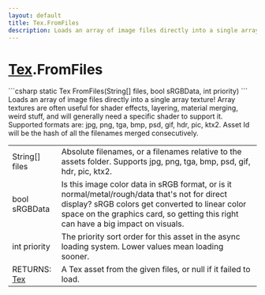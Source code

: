 ```yaml
---
layout: default
title: Tex.FromFiles
description: Loads an array of image files directly into a single array texture! Array textures are often useful for shader effects, layering, material merging, weird stuff, and will generally need a specific shader to support it. Supported formats are. jpg, png, tga, bmp, psd, gif, hdr, pic, ktx2. Asset Id will be the hash of all the filenames merged consecutively.
---
```

# [Tex]({{site.url}}/Pages/StereoKit/Tex.html).FromFiles

<div class='signature' markdown='1'>
```csharp
static Tex FromFiles(String[] files, bool sRGBData, int priority)
```
Loads an array of image files directly into a single
array texture! Array textures are often useful for shader
effects, layering, material merging, weird stuff, and will
generally need a specific shader to support it. Supported formats
are: jpg, png, tga, bmp, psd, gif, hdr, pic, ktx2. Asset Id will be
the hash of all the filenames merged consecutively.
</div>

|  |  |
|--|--|
|String[] files|Absolute filenames, or a filenames relative             to the assets folder. Supports jpg, png, tga, bmp, psd, gif, hdr,             pic, ktx2.|
|bool sRGBData|Is this image color data in sRGB format,             or is it normal/metal/rough/data that's not for direct display?             sRGB colors get converted to linear color space on the graphics             card, so getting this right can have a big impact on visuals.|
|int priority|The priority sort order for this asset in             the async loading system. Lower values mean loading sooner.|
|RETURNS: [Tex]({{site.url}}/Pages/StereoKit/Tex.html)|A Tex asset from the given files, or null if it failed to load.|





